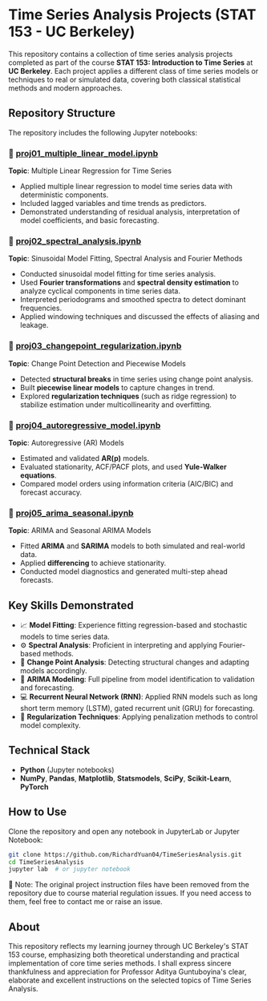 # Time Series Analysis Projects (STAT 153 - UC Berkeley)

This repository contains a collection of time series analysis projects completed as part of the course **STAT 153: Introduction to Time Series** at **UC Berkeley**. Each project applies a different class of time series models or techniques to real or simulated data, covering both classical statistical methods and modern approaches.

## Repository Structure

The repository includes the following Jupyter notebooks:

### 📁 [proj01_multiple_linear_model.ipynb](./proj01_multiple_linear_model.ipynb)
**Topic**: Multiple Linear Regression for Time Series  
- Applied multiple linear regression to model time series data with deterministic components.
- Included lagged variables and time trends as predictors.
- Demonstrated understanding of residual analysis, interpretation of model coefficients, and basic forecasting.

### 📁 [proj02_spectral_analysis.ipynb](./proj02_spectral_analysis.ipynb)
**Topic**: Sinusoidal Model Fitting, Spectral Analysis and Fourier Methods  
- Conducted sinusoidal model fitting for time series analysis.
- Used **Fourier transformations** and **spectral density estimation** to analyze cyclical components in time series data.
- Interpreted periodograms and smoothed spectra to detect dominant frequencies.
- Applied windowing techniques and discussed the effects of aliasing and leakage.

### 📁 [proj03_changepoint_regularization.ipynb](./proj03_changepoint_regularization.ipynb)
**Topic**: Change Point Detection and Piecewise Models  
- Detected **structural breaks** in time series using change point analysis.
- Built **piecewise linear models** to capture changes in trend.
- Explored **regularization techniques** (such as ridge regression) to stabilize estimation under multicollinearity and overfitting.

### 📁 [proj04_autoregressive_model.ipynb](./proj04_autoregressive_model.ipynb)
**Topic**: Autoregressive (AR) Models  
- Estimated and validated **AR(p)** models.
- Evaluated stationarity, ACF/PACF plots, and used **Yule-Walker equations**.
- Compared model orders using information criteria (AIC/BIC) and forecast accuracy.

### 📁 [proj05_arima_seasonal.ipynb](./proj05_arima_seasonal.ipynb)
**Topic**: ARIMA and Seasonal ARIMA Models  
- Fitted **ARIMA** and **SARIMA** models to both simulated and real-world data.
- Applied **differencing** to achieve stationarity.
- Conducted model diagnostics and generated multi-step ahead forecasts.

## Key Skills Demonstrated

- 📈 **Model Fitting**: Experience fitting regression-based and stochastic models to time series data.
- ⚙️ **Spectral Analysis**: Proficient in interpreting and applying Fourier-based methods.
- 🔀 **Change Point Analysis**: Detecting structural changes and adapting models accordingly.
- 🔁 **ARIMA Modeling**: Full pipeline from model identification to validation and forecasting.
- 💻 **Recurrent Neural Network (RNN)**: Applied RNN models such as long short term memory (LSTM), gated recurrent unit (GRU) for forecasting.
- 🧠 **Regularization Techniques**: Applying penalization methods to control model complexity.

## Technical Stack

- **Python** (Jupyter notebooks)
- **NumPy**, **Pandas**, **Matplotlib**, **Statsmodels**, **SciPy**, **Scikit-Learn**, **PyTorch**

## How to Use

Clone the repository and open any notebook in JupyterLab or Jupyter Notebook:

```bash
git clone https://github.com/RichardYuan04/TimeSeriesAnalysis.git
cd TimeSeriesAnalysis
jupyter lab  # or jupyter notebook
```

📄 Note: The original project instruction files have been removed from the repository due to course material regulation issues.
If you need access to them, feel free to contact me or raise an issue.

## About
This repository reflects my learning journey through UC Berkeley's STAT 153 course, emphasizing both theoretical understanding and practical implementation of core time series methods.
I shall express sincere thankfulness and appreciation for Professor Aditya Guntuboyina's clear, elaborate and excellent instructions on the selected topics of Time Series Analysis.


